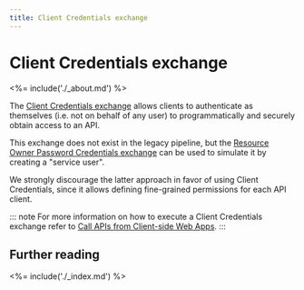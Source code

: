 ```yaml
---
title: Client Credentials exchange
---
```


# Client Credentials exchange

<%= include('./_about.md') %>

The [Client Credentials exchange](/api-auth/grant/client-credentials) allows clients to authenticate as themselves (i.e. not on behalf of any user) to programmatically and securely obtain access to an API.

This exchange does not exist in the legacy pipeline, but the [Resource Owner Password Credentials exchange](/api-auth/tutorials/adoption/password) can be used to simulate it by creating a "service user".

We strongly discourage the latter approach in favor of using Client Credentials, since it allows defining fine-grained permissions for each API client.

::: note
  For more information on how to execute a Client Credentials exchange refer to <a href="/api-auth/grant/client-credentials">Call APIs from Client-side Web Apps</a>.
:::

## Further reading

<%= include('./_index.md') %>
